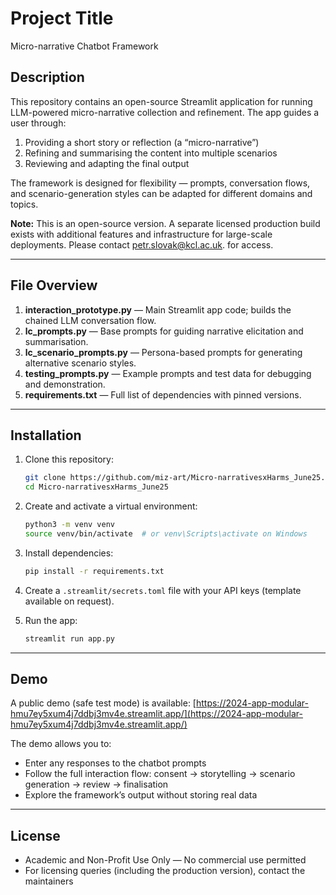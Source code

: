 # Project Title

Micro-narrative Chatbot Framework

## Description

This repository contains an open-source Streamlit application for running LLM-powered micro-narrative collection and refinement. The app guides a user through:

1. Providing a short story or reflection (a “micro-narrative”)
2. Refining and summarising the content into multiple scenarios
3. Reviewing and adapting the final output

The framework is designed for flexibility — prompts, conversation flows, and scenario-generation styles can be adapted for different domains and topics.

**Note:** This is an open-source version. A separate licensed production build exists with additional features and infrastructure for large-scale deployments. Please contact petr.slovak@kcl.ac.uk. for access. 

---

## File Overview

1. **interaction\_prototype.py** — Main Streamlit app code; builds the chained LLM conversation flow.
2. **lc\_prompts.py** — Base prompts for guiding narrative elicitation and summarisation.
3. **lc\_scenario\_prompts.py** — Persona-based prompts for generating alternative scenario styles.
4. **testing\_prompts.py** — Example prompts and test data for debugging and demonstration.
5. **requirements.txt** — Full list of dependencies with pinned versions.

---

## Installation

1. Clone this repository:

   ```bash
   git clone https://github.com/miz-art/Micro-narrativesxHarms_June25.git
   cd Micro-narrativesxHarms_June25
   ```
2. Create and activate a virtual environment:

   ```bash
   python3 -m venv venv
   source venv/bin/activate  # or venv\Scripts\activate on Windows
   ```
3. Install dependencies:

   ```bash
   pip install -r requirements.txt
   ```
4. Create a `.streamlit/secrets.toml` file with your API keys (template available on request).
5. Run the app:

   ```bash
   streamlit run app.py
   ```

---

## Demo

A public demo (safe test mode) is available:
[https://2024-app-modular-hmu7ey5xum4j7ddbj3mv4e.streamlit.app/](https://2024-app-modular-hmu7ey5xum4j7ddbj3mv4e.streamlit.app/)

The demo allows you to:

* Enter any responses to the chatbot prompts
* Follow the full interaction flow: consent → storytelling → scenario generation → review → finalisation
* Explore the framework’s output without storing real data

---

## License

* Academic and Non-Profit Use Only — No commercial use permitted
* For licensing queries (including the production version), contact the maintainers

